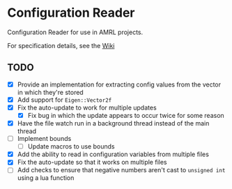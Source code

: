 # Configuration Reader
Configuration Reader for use in AMRL projects.

For specification details, see the [Wiki](https://github.com/umass-amrl/ConfigurationReader/wiki)

## TODO
- [x] Provide an implementation for extracting config values from the vector in which they're stored
- [x] Add support for `Eigen::Vector2f`
- [x] Fix the auto-update to work for multiple updates
    - [x] Fix bug in which the update appears to occur twice for some reason
- [x] Have the file watch run in a background thread instead of the main thread
- [ ] Implement bounds
    - [ ] Update macros to use bounds
- [x] Add the ability to read in configuration variables from multiple files
- [x] Fix the auto-update so that it works on multiple files
- [ ] Add checks to ensure that negative numbers aren't cast to `unsigned int` using a lua function
